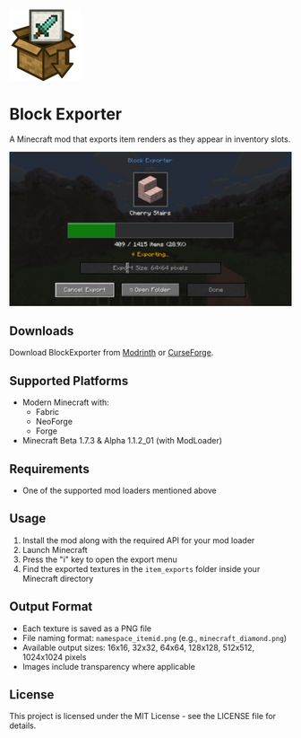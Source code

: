 <img src="src/main/resources/assets/blockexporter/icon.png" width="128">

# Block Exporter

A Minecraft mod that exports item renders as they appear in inventory slots.

![Export Menu](example.png)

## Downloads
Download BlockExporter from [Modrinth](https://modrinth.com/mod/blockexporter) or
[CurseForge](https://www.curseforge.com/minecraft/mc-mods/blockexporter).

## Supported Platforms
- Modern Minecraft with:
  - Fabric
  - NeoForge
  - Forge
- Minecraft Beta 1.7.3 & Alpha 1.1.2_01 (with ModLoader)

## Requirements
- One of the supported mod loaders mentioned above

## Usage
1. Install the mod along with the required API for your mod loader
2. Launch Minecraft
3. Press the "i" key to open the export menu
4. Find the exported textures in the `item_exports` folder inside your Minecraft directory

## Output Format
- Each texture is saved as a PNG file
- File naming format: `namespace_itemid.png` (e.g., `minecraft_diamond.png`)
- Available output sizes: 16x16, 32x32, 64x64, 128x128, 512x512, 1024x1024 pixels
- Images include transparency where applicable

## License
This project is licensed under the MIT License - see the LICENSE file for details. 
